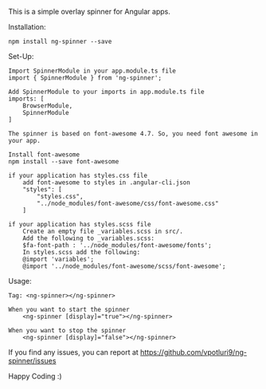 This is a simple overlay spinner for Angular apps.

Installation:

    npm install ng-spinner --save

Set-Up:

    Import SpinnerModule in your app.module.ts file
    import { SpinnerModule } from 'ng-spinner';

    Add SpinnerModule to your imports in app.module.ts file
    imports: [
        BrowserModule,
        SpinnerModule
    ]

    The spinner is based on font-awesome 4.7. So, you need font awesome in your app.

    Install font-awesome
    npm install --save font-awesome

    if your application has styles.css file
        add font-awesome to styles in .angular-cli.json
        "styles": [
            "styles.css",
            "../node_modules/font-awesome/css/font-awesome.css"
        ]

    if your application has styles.scss file
        Create an empty file _variables.scss in src/.
        Add the following to _variables.scss:
        $fa-font-path : '../node_modules/font-awesome/fonts';
        In styles.scss add the following:
        @import 'variables';
        @import '../node_modules/font-awesome/scss/font-awesome';

Usage:

    Tag: <ng-spinner></ng-spinner>

    When you want to start the spinner
        <ng-spinner [display]="true"></ng-spinner>

    When you want to stop the spinner 
        <ng-spinner [display]="false"></ng-spinner> 

If you find any issues, you can report at 
https://github.com/vpotluri9/ng-spinner/issues

Happy Coding :)